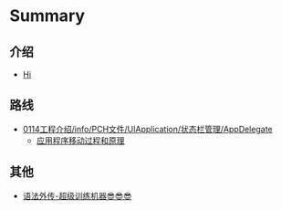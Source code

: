 # Summary

## 介绍

* [Hi](README.md)

## 路线

* [0114工程介绍/info/PCH文件/UIApplication/状态栏管理/AppDelegate](0114/0114.md)
  * [应用程序移动过程和原理](0114/process.md)

## 其他

* [语法外传-超级训练机器😎😎😎](grammar/grammar.md)

